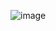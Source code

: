 
![image](https://user-images.githubusercontent.com/84553507/223925013-8dbdb740-333c-40be-8a38-7806393e9f8c.png)
